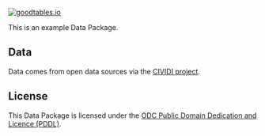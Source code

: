 [![goodtables.io](https://goodtables.io/badge/github/Stephen-Gates/data-package-examples.svg)](https://goodtables.io/github/Stephen-Gates/data-package-examples)

This is an example Data Package.

## Data

Data comes from open data sources via the [CIVIDI project](https://cividi.ch).

## License

This Data Package is licensed under the [ODC Public Domain Dedication and Licence (PDDL)](LICENSE).

